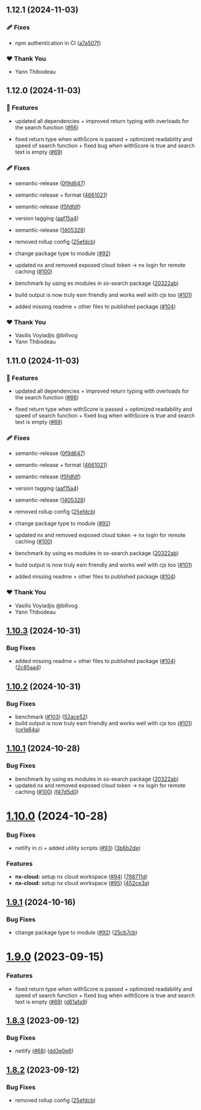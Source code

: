 ## 1.12.1 (2024-11-03)


### 🩹 Fixes

- npm authentication in CI ([a7a507f](https://github.com/yann510/ss-search/commit/a7a507f))


### ❤️  Thank You

- Yann Thibodeau

## 1.12.0 (2024-11-03)


### 🚀 Features

- updated all dependencies + improved return typing with overloads for the search function ([#66](https://github.com/yann510/ss-search/pull/66))

- fixed return type when withScore is passed + optimized readability and speed of search function + fixed bug when withScore is true and search text is empty ([#69](https://github.com/yann510/ss-search/pull/69))


### 🩹 Fixes

- semantic-release ([0f9d647](https://github.com/yann510/ss-search/commit/0f9d647))

- semantic-release + format ([4661021](https://github.com/yann510/ss-search/commit/4661021))

- semantic-release ([f5fdfdf](https://github.com/yann510/ss-search/commit/f5fdfdf))

- version tagging ([aaf15a4](https://github.com/yann510/ss-search/commit/aaf15a4))

- semantic-release ([1405328](https://github.com/yann510/ss-search/commit/1405328))

- removed rollup config ([25efdcb](https://github.com/yann510/ss-search/commit/25efdcb))

- change package type to module ([#92](https://github.com/yann510/ss-search/pull/92))

- updated nx and removed exposed cloud token -> nx login for remote caching ([#100](https://github.com/yann510/ss-search/pull/100))

- benchmark by using es modules in ss-search package ([20322ab](https://github.com/yann510/ss-search/commit/20322ab))

- build output is now truly esm friendly and works well with cjs too ([#101](https://github.com/yann510/ss-search/pull/101))

- added missing readme + other files to published package ([#104](https://github.com/yann510/ss-search/pull/104))


### ❤️  Thank You

- Vasilis Voyiadjis @billvog
- Yann Thibodeau

## 1.11.0 (2024-11-03)


### 🚀 Features

- updated all dependencies + improved return typing with overloads for the search function ([#66](https://github.com/yann510/ss-search/pull/66))

- fixed return type when withScore is passed + optimized readability and speed of search function + fixed bug when withScore is true and search text is empty ([#69](https://github.com/yann510/ss-search/pull/69))


### 🩹 Fixes

- semantic-release ([0f9d647](https://github.com/yann510/ss-search/commit/0f9d647))

- semantic-release + format ([4661021](https://github.com/yann510/ss-search/commit/4661021))

- semantic-release ([f5fdfdf](https://github.com/yann510/ss-search/commit/f5fdfdf))

- version tagging ([aaf15a4](https://github.com/yann510/ss-search/commit/aaf15a4))

- semantic-release ([1405328](https://github.com/yann510/ss-search/commit/1405328))

- removed rollup config ([25efdcb](https://github.com/yann510/ss-search/commit/25efdcb))

- change package type to module ([#92](https://github.com/yann510/ss-search/pull/92))

- updated nx and removed exposed cloud token -> nx login for remote caching ([#100](https://github.com/yann510/ss-search/pull/100))

- benchmark by using es modules in ss-search package ([20322ab](https://github.com/yann510/ss-search/commit/20322ab))

- build output is now truly esm friendly and works well with cjs too ([#101](https://github.com/yann510/ss-search/pull/101))

- added missing readme + other files to published package ([#104](https://github.com/yann510/ss-search/pull/104))


### ❤️  Thank You

- Vasilis Voyiadjis @billvog
- Yann Thibodeau

## [1.10.3](https://github.com/yann510/ss-search/compare/v1.10.2...v1.10.3) (2024-10-31)


### Bug Fixes

* added missing readme + other files to published package ([#104](https://github.com/yann510/ss-search/issues/104)) ([2c85aa4](https://github.com/yann510/ss-search/commit/2c85aa4bdb38e39ed859561a6e81ff50f17fc25b))

## [1.10.2](https://github.com/yann510/ss-search/compare/v1.10.1...v1.10.2) (2024-10-31)


### Bug Fixes

* benchmark ([#103](https://github.com/yann510/ss-search/issues/103)) ([52ace52](https://github.com/yann510/ss-search/commit/52ace525f6e89d04c7a246a4de674027cae82cf2))
* build output is now truly esm friendly and works well with cjs too ([#101](https://github.com/yann510/ss-search/issues/101)) ([ce1e64a](https://github.com/yann510/ss-search/commit/ce1e64a30bdd40c4abd1b8b881a288b29e18abef))

## [1.10.1](https://github.com/yann510/ss-search/compare/v1.10.0...v1.10.1) (2024-10-28)


### Bug Fixes

* benchmark by using es modules in ss-search package ([20322ab](https://github.com/yann510/ss-search/commit/20322ab61896eb8a7d35b0e922655f4da0976f62))
* updated nx and removed exposed cloud token -> nx login for remote caching ([#100](https://github.com/yann510/ss-search/issues/100)) ([f47d5d0](https://github.com/yann510/ss-search/commit/f47d5d0f15eaae1f0b6ca522774e5bf48f571604))

# [1.10.0](https://github.com/yann510/ss-search/compare/v1.9.1...v1.10.0) (2024-10-28)


### Bug Fixes

* netlify in ci + added utility scripts ([#93](https://github.com/yann510/ss-search/issues/93)) ([3b6b2de](https://github.com/yann510/ss-search/commit/3b6b2dec1de3f432b6ac95d92e62aa5b9e94c15d))


### Features

* **nx-cloud:** setup nx cloud workspace ([#94](https://github.com/yann510/ss-search/issues/94)) ([768711d](https://github.com/yann510/ss-search/commit/768711d2b85fcc828875217e824037455e90d706))
* **nx-cloud:** setup nx cloud workspace ([#95](https://github.com/yann510/ss-search/issues/95)) ([452ce3a](https://github.com/yann510/ss-search/commit/452ce3a3bd59b05cdf6b9c2e25138f1b5fcdac73))

## [1.9.1](https://github.com/yann510/ss-search/compare/v1.9.0...v1.9.1) (2024-10-16)


### Bug Fixes

* change package type to module ([#92](https://github.com/yann510/ss-search/issues/92)) ([25cb7cb](https://github.com/yann510/ss-search/commit/25cb7cb823fff58b865c345035ec73974a621d73))

# [1.9.0](https://github.com/yann510/ss-search/compare/v1.8.3...v1.9.0) (2023-09-15)


### Features

* fixed return type when withScore is passed + optimized readability and speed of search function + fixed bug when withScore is true and search text is empty ([#69](https://github.com/yann510/ss-search/issues/69)) ([d61afa9](https://github.com/yann510/ss-search/commit/d61afa998ebd69872b1a294351d37d2e77cf9651))

## [1.8.3](https://github.com/yann510/ss-search/compare/v1.8.2...v1.8.3) (2023-09-12)


### Bug Fixes

* netlify ([#68](https://github.com/yann510/ss-search/issues/68)) ([dd3e0e6](https://github.com/yann510/ss-search/commit/dd3e0e625412813e6389ef1cb9e1e0c783679797))

## [1.8.2](https://github.com/yann510/ss-search/compare/v1.8.1...v1.8.2) (2023-09-12)


### Bug Fixes

* removed rollup config ([25efdcb](https://github.com/yann510/ss-search/commit/25efdcb3740e7569d4c3f30caf003eaf4b821c65))
